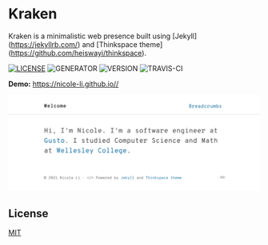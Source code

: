 # Kraken

Kraken is a minimalistic web presence built using [Jekyll] (https://jekyllrb.com/) and [Thinkspace theme] (https://github.com/heiswayi/thinkspace). 

[![LICENSE](https://img.shields.io/badge/license-MIT-blue.svg)](LICENSE) ![GENERATOR](https://img.shields.io/badge/made_with-jekyll-blue.svg) ![VERSION](https://img.shields.io/badge/current_version-2.5-green.svg) ![TRAVIS-CI](https://travis-ci.org/heiswayi/thinkspace.svg?branch=master)

**Demo:** https://nicole-li.github.io//

![SCREENSHOT](assets/images/screenshot.png)

## License

[MIT](LICENSE)
